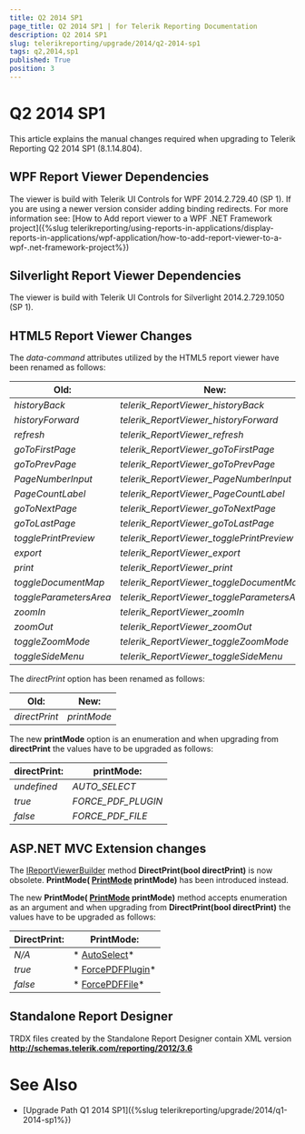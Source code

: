 ```yaml
---
title: Q2 2014 SP1
page_title: Q2 2014 SP1 | for Telerik Reporting Documentation
description: Q2 2014 SP1
slug: telerikreporting/upgrade/2014/q2-2014-sp1
tags: q2,2014,sp1
published: True
position: 3
---
```


# Q2 2014 SP1



This article explains the manual changes required when upgrading to Telerik Reporting Q2 2014 SP1 (8.1.14.804).

## WPF Report Viewer Dependencies

The viewer is build with Telerik UI Controls for WPF 2014.2.729.40 (SP 1). If you are using a newer version consider adding binding redirects. For more information see:           [How to Add report viewer to a WPF .NET Framework project]({%slug telerikreporting/using-reports-in-applications/display-reports-in-applications/wpf-application/how-to-add-report-viewer-to-a-wpf-.net-framework-project%})

## Silverlight Report Viewer Dependencies

The viewer is build with Telerik UI Controls for Silverlight 2014.2.729.1050 (SP 1).         

## HTML5 Report Viewer Changes

The *data-command*  attributes utilized by the HTML5 report viewer have been renamed as follows:         


|  __Old:__  |  __New:__  |
| ------ | ------ |
| *historyBack* | *telerik_ReportViewer_historyBack* |
| *historyForward* | *telerik_ReportViewer_historyForward* |
| *refresh* | *telerik_ReportViewer_refresh* |
| *goToFirstPage* | *telerik_ReportViewer_goToFirstPage* |
| *goToPrevPage* | *telerik_ReportViewer_goToPrevPage* |
| *PageNumberInput* | *telerik_ReportViewer_PageNumberInput* |
| *PageCountLabel* | *telerik_ReportViewer_PageCountLabel* |
| *goToNextPage* | *telerik_ReportViewer_goToNextPage* |
| *goToLastPage* | *telerik_ReportViewer_goToLastPage* |
| *togglePrintPreview* | *telerik_ReportViewer_togglePrintPreview* |
| *export* | *telerik_ReportViewer_export* |
| *print* | *telerik_ReportViewer_print* |
| *toggleDocumentMap* | *telerik_ReportViewer_toggleDocumentMap* |
| *toggleParametersArea* | *telerik_ReportViewer_toggleParametersArea* |
| *zoomIn* | *telerik_ReportViewer_zoomIn* |
| *zoomOut* | *telerik_ReportViewer_zoomOut* |
| *toggleZoomMode* | *telerik_ReportViewer_toggleZoomMode* |
| *toggleSideMenu* | *telerik_ReportViewer_toggleSideMenu*|




The *directPrint*  option has been renamed as follows:         


|  __Old:__  |  __New:__  |
| ------ | ------ |
| *directPrint* | *printMode*|




The new __printMode__  option is an enumeration and           when upgrading from __directPrint__  the values have to be upgraded as follows:         


|  __directPrint:__  |  __printMode:__  |
| ------ | ------ |
| *undefined* | *AUTO_SELECT* |
| *true* | *FORCE_PDF_PLUGIN* |
| *false* | *FORCE_PDF_FILE*|




## ASP.NET MVC Extension changes

The  [IReportViewerBuilder](/reporting/api/Telerik.ReportViewer.Mvc.IReportViewerBuilder)  method           __DirectPrint(bool directPrint)__  is now obsolete.           __PrintMode( [PrintMode](/reporting/api/Telerik.ReportViewer.Mvc.PrintMode) printMode)__            has been introduced instead.         

The new __PrintMode( [PrintMode](/reporting/api/Telerik.ReportViewer.Mvc.PrintMode) printMode)__            method accepts enumeration as an argument and when upgrading from __DirectPrint(bool directPrint)__            the values have to be upgraded as follows:         


|  __DirectPrint:__  |  __PrintMode:__  |
| ------ | ------ |
| *N/A* | * [AutoSelect](/reporting/api/Telerik.ReportViewer.Mvc.PrintMode#Telerik_ReportViewer_Mvc_PrintMode_AutoSelect)* |
| *true* | * [ForcePDFPlugin](/reporting/api/Telerik.ReportViewer.Mvc.PrintMode#Telerik_ReportViewer_Mvc_PrintMode_ForcePDFPlugin)* |
| *false* | * [ForcePDFFile](/reporting/api/Telerik.ReportViewer.Mvc.PrintMode#Telerik_ReportViewer_Mvc_PrintMode_ForcePDFFile)*|




## Standalone Report Designer

TRDX files created by the Standalone Report Designer contain XML version __http://schemas.telerik.com/reporting/2012/3.6__ 

# See Also


 * [Upgrade Path Q1 2014 SP1]({%slug telerikreporting/upgrade/2014/q1-2014-sp1%})
